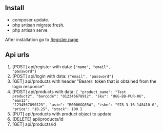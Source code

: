## Install

- composer update.
- php artisan migrate:fresh.
- php artisan serve

After installation go to [Register page](http://127.0.0.1/api/register)

## Api urls
1. [POST] api/register with data: <code>{"name", "email", "password"}</code>
2. [POST] api/login with data: <code>{"email", "password"}</code>
3. [GET] api/products with header "Bearer: token that is obtained from the login response"
4. [POST] api/products with data: <code>{
   "product_name": "Test product2",
   "barcode": "012345678912",
   "sku": "UGG-BB-PUR-06",
   "ean13": "1234567890123",
   "asin": "B0006GQ8RW",
   "isbn": "978-3-16-148410-0",
   "price": "10.25",
   "stock": 100
   }</code>
5. [PUT] api/products with product object to update
6. [DELETE] api/products/id
7. [GET] api/products/id

